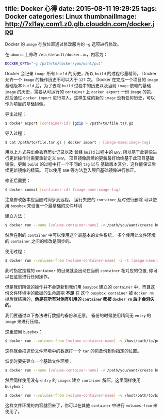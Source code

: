 title: Docker 心得
date: 2015-08-11 19:29:25
tags: Docker
categories: Linux
thumbnailImage: http://7xl1ay.com1.z0.glb.clouddn.com/docker.jpg
---
Docker 的 `image` 存放位置通过修改服务的 `-g` 选项进行修改。

在 `ubuntu` 上修改 `/etc/default/docker.io`，内容为：
<!-- more -->

```bash
DOCKER_OPTS="-g /path/to/docker/you/want/put"
```

Docker 会记录 `image` 所有 `build` 的历史，所以 `build` 的过程尽量精简。
Docker 允许一个 `image` 的操作历史不可以大于 `127` 次。
Docker 在完成一个项目的 `image` 基础版本 `build` 后，为了去除 `build` 过程中的历史以及当前 `image` 依赖的基础 `image` 的历史，需要从可运行的 `container` 上 `docker export` 一份 `image` 的包，然后通过 `docker import` 进行导入，这样生成的新的 `image` 没有任何历史，可以作为项目的基础镜像。

导出过程：

```bash
$ docker export [container-id] |gzip > /path/to/file.tar.gz
```

导入过程：

```bash
$ cat /path/to/file.tar.gz | docker import - [image-name:image-tag]
```

用以上方式导出会丢弃历史记录以及 曾经 `build` 过程中的 `ENV`, 所以基于此镜像进行更新操作时需要重新定义 `ENV`。
项目镜像后续的更新最好始终基于此项目基础镜像，更新 `build` 的过程中打一个不同的 `tag` 以与 基础版本区分，这样能保证后续更新镜像的精简。
可以使用 `SSH` 等方法登入项目基础镜像进行修正。

修正后需要：

```bash
$ docker commit [container-id] [image-name:image-tag]
```

注意修改版本应当随时同步到远程。
运行失败的 `container` 及时进行删除
可以使用 `busybox` 来设置一个最基础的文件环境

建立方法：

```bash
$ docker run --name [volume-container-name] -v /path/you/want/create busybox:latest true
```

然后在别的 `container` 中可以使用这个最基本的文件系统， 多个使用此文件环境的 `container` 之间的修改是同步的。

使用过程：

```bash
$ docker run --volumes-from [volume-container-name] -i -t [image-name:image-tag] /bin/bash
```

此时指定挂载的 `container` 的目录就会出现在当前 `container` 相对应的位置, 你可以在这里进行任何操作。

但是我们所做的操作并不会更新到我们用 `busybox` 建立的 `container` 中，而且这份文件环境中的数据的生命周期 **不是** 在 这个 `busybox container` 被 `docker rm` 掉后就结束的，**他是在所有对他有引用的 `container` 都被 `docker rm` 后才会消失的。**

我们要通过以下办法进行数据的备份和还原。 备份的时候使用精简无 `entry` 的 `image` 来进行压缩。

这里使用 `busybox`：

```bash
$ docker run --volumes-from [volume-container-name] -v /host/path/to/put/backup/file:/backup busybox:latest tar cvf /backup/backup_file.tar /path/need/to/backup
```

这样就会把这份文件环境中的数据打一个 `tar` 的包备份到你指定的位置。

恢复时要先建立一个基础文件环境：

```bash
$ docker run --name [volume-container-name] -v /path/you/want/create busybox:latest true
```

然后同样使用没有 `entry` 的 `images` 建立 `container` 解压，这里同样使用 `busybox`：

```bash
$ docker run --volumes-from [volume-container-name] -v /host/path/to/backup/file:/backup busybox:latest tar xvf /backup/backup_file.tar
```

这样文件环境的内容就回来了，你可以在其他 `container` 中进行 `volumes-from` 来使用了。



